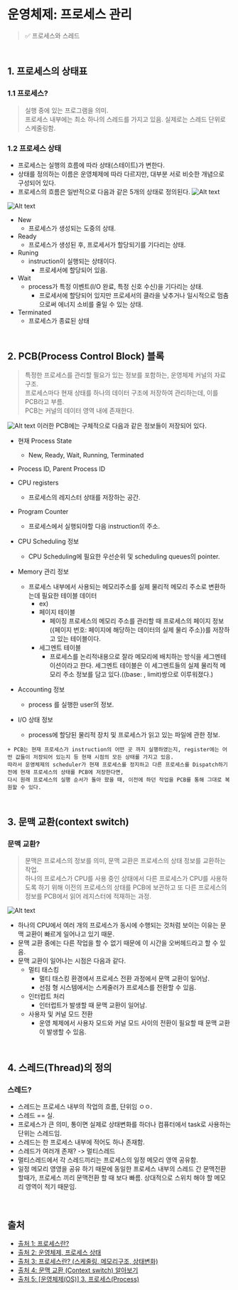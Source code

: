 # 운영체제: 프로세스 관리
> ✅ 프로세스와 스레드

## <br> 1. 프로세스의 상태표
### 1.1 프로세스?
> 실행 중에 있는 프로그램을 의미.
> <br> 프로세스 내부에는 최소 하나의 스레드를 가지고 있음. 실제로는 스레드 단위로 스케줄링함.

### 1.2 프로세스 상태
* 프로세스는 실행의 흐름에 따라 상태(스테이트)가 변한다.
* 상태를 정의하는 이름은 운영체제에 따라 다르지만, 대부분 서로 비슷한 개념으로 구성되어 있다.
* 프로세스의 흐름은 일반적으로 다음과 같은 5개의 상태로 정의된다.
![Alt text](https://img1.daumcdn.net/thumb/R1280x0/?scode=mtistory2&fname=https%3A%2F%2Fblog.kakaocdn.net%2Fdn%2FX3xNu%2Fbtrec3xnZhm%2F3B6NJSOKC6PCodWbdD42tk%2Fimg.png)

![Alt text](https://velog.velcdn.com/images/curiosity806/post/a3957723-584b-4d34-bc82-c39db63ec07e/image.png)
* New
  - 프로세스가 생성되는 도중의 상태.
* Ready
  - 프로세스가 생성된 후, 프로세서가 할당되기를 기다리는 상태.
* Runing
  - instruction이 실행되는 상태이다.
    + 프로세서에 할당되어 있음.
* Wait
  - process가 특정 이벤트(I/O 완료, 특정 신호 수신)을 기다리는 상태.
    + 프로세서에 할당되어 있지만 프로세서의 클라을 낮추거나 일시적으로 멈춤으로써 에너지 소비를 줄일 수 있는 상태.
* Terminated
  - 프로세스가 종료된 상태

## <br> 2. PCB(Process Control Block) 블록
> 특정한 프로세스를 관리할 필요가 있는 정보를 포함하는, 운영체제 커널의 자료구조.
> <br> 프로세스마다 현재 상태를 하나의 데이터 구조에 저장하여 관리하는데, 이를 PCB라고 부름.
> <br> PCB는 커널의 데이터 영역 내에 존재한다.

![Alt text](https://velog.velcdn.com/images/curiosity806/post/06d141f2-ff5a-4855-a064-b90f218bc0e2/image.png)
이러한 PCB에는 구체적으로 다음과 같은 정보들이 저장되어 있다.

* 현재 Process State
  - New, Ready, Wait, Running, Terminated

* Process ID, Parent Process ID

* CPU registers
  - 프로세스의 레지스터 상태를 저장하는 공간.

* Program Counter
  - 프로세스에서 실행되야할 다음 instruction의 주소.

* CPU Scheduling 정보
  - CPU Scheduling에 필요한 우선순위 및 scheduling queues의 pointer.

* Memory 관리 정보
  - 프로세스 내부에서 사용되는 메모리주소를 실제 물리적 메모리 주소로 변환하는데 필요한 테이블 데이터
    + ex) 
    + 페이지 테이블
      - 페이징 프로세스의 메모리 주소를 관리할 때 프로세스의 페이지 정보({페이지 번호: 페이지에 해당하는 데이터의 실제 물리 주소})를 저장하고 있는 테이블이다.
    + 세그멘트 테이블
      - 프로세스를 논리적내용으로 잘라 메모리에 배치하는 방식을 세그멘테이션이라고 한다. 세그멘트 테이블은 이 세그멘트들의 실제 물리적 메모리 주소 정보를 담고 있다.((base: , limit)쌍으로 이루워졌다.)

* Accounting 정보
  - process 를 실행한 user의 정보.

* I/O 상태 정보
  - process에 할당된 물리적 장치 및 프로세스가 읽고 있는 파일에 관한 정보.

```
+ PCB는 현재 프로세스가 instruction의 어떤 곳 까지 실행하였는지, register에는 어떤 값들이 저장되어 있는지 등 현재 시점의 모든 상태를 가지고 있음.
따라서 운영체제의 scheduler가 현재 프로세스를 정지하고 다른 프로세스를 Dispatch하기 전에 현재 프로세스의 상태를 PCB에 저장한다면,
다시 원래 프로세스의 실행 순서가 돌아 왔을 때, 이전에 하던 작업을 PCB를 통해 그대로 복원할 수 있다.
```

## <br> 3. 문맥 교환(context switch)
### 문맥 교환?
> 문맥은 프로세스의 정보를 의미, 문맥 교환은 프로세스의 상태 정보를 교환하는 작업.
> <br> 하나의 프로세스가 CPU를 사용 중인 상태에서 다른 프로세스가 CPU를 사용하도록 하기 위해 이전의 프로세스의 상태를 PCB에 보관하고 또 다른 프로세스의 정보를 PCB에서 읽어 레지스터에 적재하는 과정.

![Alt text](https://img1.daumcdn.net/thumb/R1280x0/?scode=mtistory2&fname=https%3A%2F%2Fblog.kakaocdn.net%2Fdn%2FcmulEL%2FbtqUtV5vwgu%2F5VQXzE8HpuWiTTearkJyK1%2Fimg.png)
* 하나의 CPU에서 여러 개의 프로세스가 동시에 수행되는 것처럼 보이는 이유는 문맥 교환이 빠르게 일어나고 있기 때문.
* 문맥 교환 중에는 다른 작업을 할 수 없기 때문에 이 시간을 오버헤드라고 할 수 있음.
* 문맥 교환이 일어나는 시점은 다음과 같다.
  - 멀티 태스킹
    + 멀티 태스킹 환경에서 프로세스 전환 과정에서 문맥 교환이 일어남.
    + 선점 형 시스템에서는 스케줄러가 프로세스를 전환할 수 있음.
  - 인터럽트 처리
    + 인터럽트가 발생할 때 문맥 교환이 일어남.
  - 사용자 및 커널 모드 전환
    + 운영 체제에서 사용자 모드와 커널 모드 사이의 전환이 필요할 때 문맥 교환이 발생할 수 있음.



## <br> 4. 스레드(Thread)의 정의
### 스레드?
* 스레드는 프로세스 내부의 작업의 흐름, 단위임 ㅇㅇ.
* 스레드 == 실.
* 프로세스가 큰 의미, 통이면 실제로 상태변화를 하더나 컴퓨터에서 task로 사용하는 단위는 스레드임.
* 스레드는 한 프로세스 내부에 적어도 하나 존재함.
* 스레드가 여러개 존재? -> 멀티스레드
* 멀티스레드에서 각 스레드끼리는 프로세스의 일정 메모리 영역 공유함.
* 일정 메모리 영영을 공유 하기 때문에 동일한 프로세스 내부의 스레드 간 문맥전환 할때가, 프로세스 끼리 문맥전환 할 때 보다 빠름. 상대적으로 스위치 해야 할 메모리 영역이 적기 때문임.


<br>

## 출처
* [출처 1: 프로세스란?](https://velog.io/@curiosity806/%ED%94%84%EB%A1%9C%EC%84%B8%EC%8A%A4%EB%9E%80)
* [출처 2: 운영체제, 프로세스 상태](https://rebas.kr/852) &nbsp; 
* [출처 3: 프로세스란? (스케줄링, 메모리구조, 상태변화)](https://blockdmask.tistory.com/22)
* [출처 4: 문맥 교환 (Context switch) 알아보기](https://yoongrammer.tistory.com/53)
* [출처 5: [운영체제(OS)] 3. 프로세스(Process)](https://rebro.kr/172)
